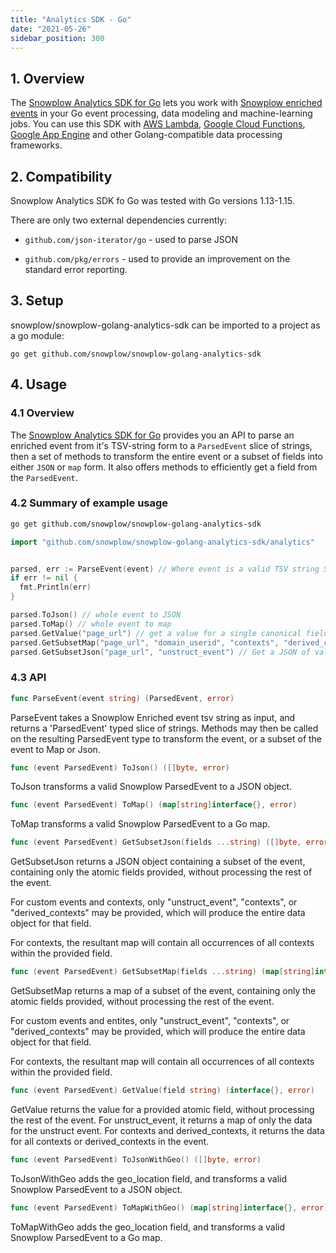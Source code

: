 ```yaml
---
title: "Analytics SDK - Go"
date: "2021-05-26"
sidebar_position: 300
---
```


## 1. Overview

The [Snowplow Analytics SDK for Go](https://github.com/snowplow/snowplow-golang-analytics-sdk) lets you work with [Snowplow enriched events](/docs/fundamentals/canonical-event/index.md) in your Go event processing, data modeling and machine-learning jobs. You can use this SDK with [AWS Lambda](https://aws.amazon.com/lambda/), [Google Cloud Functions](https://cloud.google.com/functions/), [Google App Engine](https://cloud.google.com/appengine) and other Golang-compatible data processing frameworks.

## 2. Compatibility

Snowplow Analytics SDK fo Go was tested with Go versions 1.13-1.15.

There are only two external dependencies currently:

- `github.com/json-iterator/go` - used to parse JSON

- `github.com/pkg/errors` - used to provide an improvement on the standard error reporting.

## 3. Setup

snowplow/snowplow-golang-analytics-sdk can be imported to a project as a go module:

`go get github.com/snowplow/snowplow-golang-analytics-sdk`

## 4. Usage

### 4.1 Overview

The [Snowplow Analytics SDK for Go](https://github.com/snowplow/snowplow-golang-analytics-sdk) provides you an API to parse an enriched event from it's TSV-string form to a `ParsedEvent` slice of strings, then a set of methods to transform the entire event or a subset of fields into either `JSON` or `map` form. It also offers methods to efficiently get a field from the `ParsedEvent`.

### 4.2 Summary of example usage

```bash
go get github.com/snowplow/snowplow-golang-analytics-sdk
```

```go
import "github.com/snowplow/snowplow-golang-analytics-sdk/analytics"


parsed, err := ParseEvent(event) // Where event is a valid TSV string Snowplow event.
if err != nil {
  fmt.Println(err)
}

parsed.ToJson() // whole event to JSON
parsed.ToMap() // whole event to map
parsed.GetValue("page_url") // get a value for a single canonical field
parsed.GetSubsetMap("page_url", "domain_userid", "contexts", "derived_contexts") // Get a map of values for a set of canonical fields
parsed.GetSubsetJson("page_url", "unstruct_event") // Get a JSON of values for a set of canonical fields
```

### 4.3 API

```go
func ParseEvent(event string) (ParsedEvent, error)
```

ParseEvent takes a Snowplow Enriched event tsv string as input, and returns a 'ParsedEvent' typed slice of strings. Methods may then be called on the resulting ParsedEvent type to transform the event, or a subset of the event to Map or Json.

```go
func (event ParsedEvent) ToJson() ([]byte, error)
```

ToJson transforms a valid Snowplow ParsedEvent to a JSON object.

```go
func (event ParsedEvent) ToMap() (map[string]interface{}, error)
```

ToMap transforms a valid Snowplow ParsedEvent to a Go map.

```go
func (event ParsedEvent) GetSubsetJson(fields ...string) ([]byte, error)
```

GetSubsetJson returns a JSON object containing a subset of the event, containing only the atomic fields provided, without processing the rest of the event.

For custom events and contexts, only "unstruct_event", "contexts", or "derived_contexts" may be provided, which will produce the entire data object for that field.

For contexts, the resultant map will contain all occurrences of all contexts within the provided field.

```go
func (event ParsedEvent) GetSubsetMap(fields ...string) (map[string]interface{}, error)
```

GetSubsetMap returns a map of a subset of the event, containing only the atomic fields provided, without processing the rest of the event.

For custom events and entites, only "unstruct_event", "contexts", or "derived_contexts" may be provided, which will produce the entire data object for that field.

For contexts, the resultant map will contain all occurrences of all contexts within the provided field.

```go
func (event ParsedEvent) GetValue(field string) (interface{}, error)
```

GetValue returns the value for a provided atomic field, without processing the rest of the event. For unstruct_event, it returns a map of only the data for the unstruct event. For contexts and derived_contexts, it returns the data for all contexts or derived_contexts in the event.

```go
func (event ParsedEvent) ToJsonWithGeo() ([]byte, error)
```

ToJsonWithGeo adds the geo_location field, and transforms a valid Snowplow ParsedEvent to a JSON object.

```go
func (event ParsedEvent) ToMapWithGeo() (map[string]interface{}, error)
```

ToMapWithGeo adds the geo_location field, and transforms a valid Snowplow ParsedEvent to a Go map.
